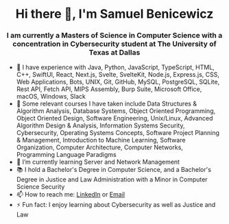 <h1 align="center">Hi there 👋, I'm Samuel Benicewicz</h1>
<h3 align="center">I am currently a Masters of Science in Computer Science with a concentration in Cybersecurity student at The University of Texas at Dallas</h3>

- 🔭 I have experience with Java, Python, JavaScript, TypeScript, HTML, C++, SwiftUI, React, Next.js, Svelte, SvelteKit, Node.js, Express.js, CSS, Web Applications, Bots, UNIX, Git, GitHub, MySQL, PostgreSQL, SQLite, Rest API, Fetch API, MIPS Assembly, Burp Suite, Microsoft Office, macOS, Windows, Slack
- 📖 Some relevant courses I have taken include Data Structures & Algorithm Analysis, Database Systems, Object Oriented Programming, Object Oriented Design, Software Engineering, Unix/Linux, Advanced Algorithm Design & Analysis, Information Systems Security, Cybersecurity, Operating Systems Concepts, Software Project Planning & Management, Introduction to Machine Learning, Software Organization, Computer Architecture, Computer Networks, Programming Language Paradigms
- 🌱 I’m currently learning Server and Network Management
- 📚 I hold a Bachelor's Degree in Computer Science, and a Bachelor's Degree in Justice and Law Administration with a Minor in Computer Science Security
- 📫 How to reach me: <a href="https://www.linkedin.com/in/samuel-benicewicz/">LinkedIn</a> or <a href="mailto:sambenicewicz@yahoo.com">Email</a>
- ⚡ Fun fact: I enjoy learning about Cybersecurity as well as Justice and Law
